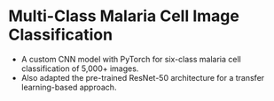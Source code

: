 # Multi-Class Malaria Cell Image Classification
* A custom CNN model with PyTorch for six-class malaria cell classification of 5,000+ images.
* Also adapted the pre-trained ResNet-50 architecture for a transfer learning-based approach.
